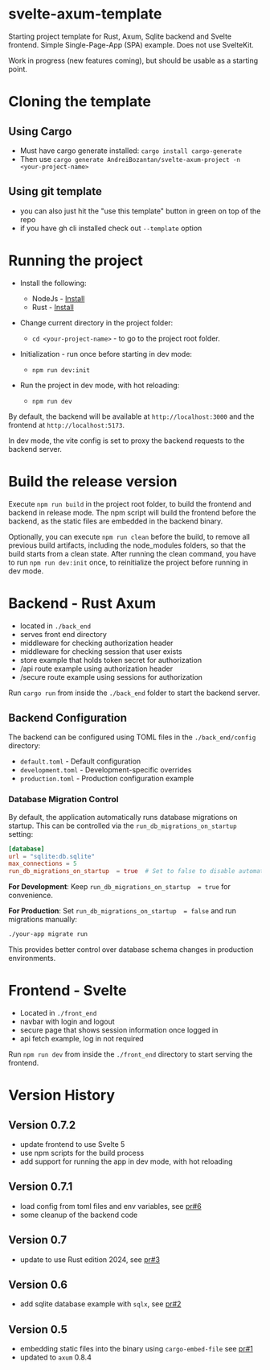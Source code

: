 # svelte-axum-template

Starting project template for Rust, Axum, Sqlite backend and Svelte frontend.  Simple Single-Page-App (SPA) example.  Does not use SvelteKit.

Work in progress (new features coming), but should be usable as a starting point.

# Cloning the template
## Using Cargo
- Must have cargo generate installed: `cargo install cargo-generate`
- Then use `cargo generate AndreiBozantan/svelte-axum-project -n <your-project-name>`

## Using git template
- you can also just hit the "use this template" button in green on top of the repo
- if you have gh cli installed check out `--template` option


# Running the project
- Install the following:
    - NodeJs - [Install](https://nodejs.org/en/download/)
    - Rust  - [Install](https://www.rust-lang.org/tools/install)

- Change current directory in the project folder:
    - `cd <your-project-name>` - to go to the project root folder.

- Initialization - run once before starting in dev mode:
    - `npm run dev:init`

- Run the project in dev mode, with hot reloading:
    - `npm run dev`

By default, the backend will be available at `http://localhost:3000` and the frontend at `http://localhost:5173`.

In dev mode, the vite config is set to proxy the backend requests to the backend server.


# Build the release version
Execute `npm run build` in the project root folder, to build the frontend and backend in release mode. The npm script will build the frontend before the backend, as the static files are embedded in the backend binary.

Optionally, you can execute `npm run clean` before the build, to remove all previous build artifacts, including the node_modules folders, so that the build starts from a clean state.
After running the clean command, you have to run `npm run dev:init` once, to reinitialize the project before running in dev mode.


# Backend - Rust Axum
- located in `./back_end`
- serves front end directory
- middleware for checking authorization header
- middleware for checking session that user exists
- store example that holds token secret for authorization
- /api route example using authorization header
- /secure route example using sessions for authorization

Run `cargo run` from inside the `./back_end` folder to start the backend server.

## Backend Configuration
The backend can be configured using TOML files in the `./back_end/config` directory:
- `default.toml` - Default configuration
- `development.toml` - Development-specific overrides
- `production.toml` - Production configuration example

### Database Migration Control
By default, the application automatically runs database migrations on startup. This can be controlled via the `run_db_migrations_on_startup ` setting:

```toml
[database]
url = "sqlite:db.sqlite"
max_connections = 5
run_db_migrations_on_startup  = true  # Set to false to disable automatic migrations
```

**For Development**: Keep `run_db_migrations_on_startup  = true` for convenience.

**For Production**: Set `run_db_migrations_on_startup  = false` and run migrations manually:
```bash
./your-app migrate run
```

This provides better control over database schema changes in production environments.

# Frontend - Svelte
- Located in `./front_end`
- navbar with login and logout
- secure page that shows session information once logged in
- api fetch example, log in not required

Run `npm run dev` from inside the `./front_end` directory to start serving the frontend.


# Version History

## Version 0.7.2
- update frontend to use Svelte 5
- use npm scripts for the build process
- add support for running the app in dev mode, with hot reloading

## Version 0.7.1
- load config from toml files and env variables, see [pr#6](https://github.com/AndreiBozantan/svelte-axum-template/pull/6)
- some cleanup of the backend code

## Version 0.7
- update to use Rust edition 2024, see [pr#3](https://github.com/AndreiBozantan/svelte-axum-template/pull/3)

## Version 0.6
- add sqlite database example with `sqlx`, see [pr#2](https://github.com/AndreiBozantan/svelte-axum-template/pull/2)

## Version 0.5
- embedding static files into the binary using `cargo-embed-file` see [pr#1](https://github.com/AndreiBozantan/svelte-axum-template/pull/1)
- updated to `axum` 0.8.4